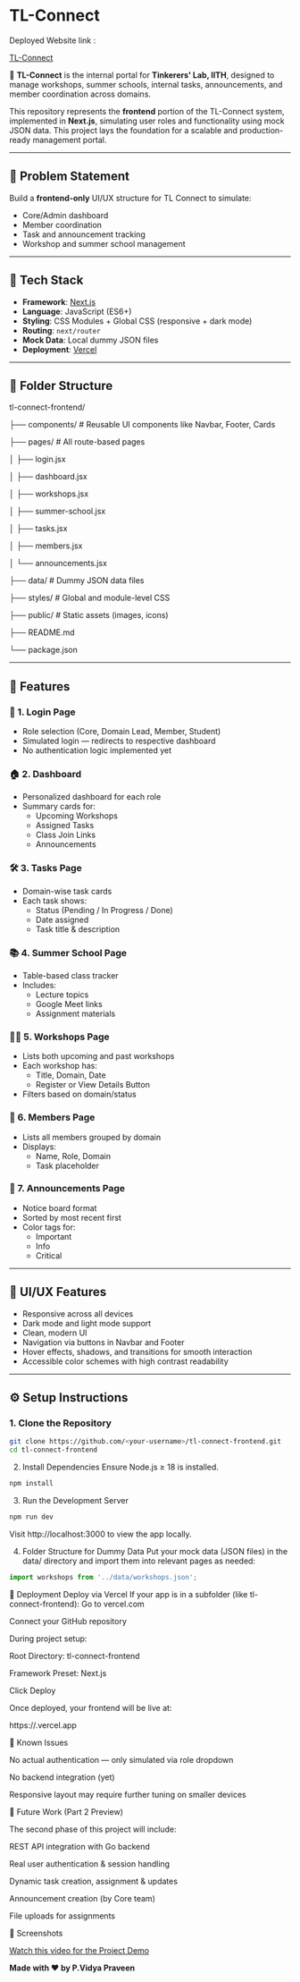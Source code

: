 # TL-Connect


Deployed Website link :  

[TL-Connect](https://tl-connect-final.vercel.app/)

🚀 **TL-Connect** is the internal portal for **Tinkerers' Lab, IITH**, designed to manage workshops, summer schools, internal tasks, announcements, and member coordination across domains.

This repository represents the **frontend** portion of the TL-Connect system, implemented in **Next.js**, simulating user roles and functionality using mock JSON data. This project lays the foundation for a scalable and production-ready management portal.

---

## 📌 Problem Statement

Build a **frontend-only** UI/UX structure for TL Connect to simulate:

- Core/Admin dashboard
- Member coordination
- Task and announcement tracking
- Workshop and summer school management

---

## 🔧 Tech Stack

- **Framework**: [Next.js](https://nextjs.org/)
- **Language**: JavaScript (ES6+)
- **Styling**: CSS Modules + Global CSS (responsive + dark mode)
- **Routing**: `next/router`
- **Mock Data**: Local dummy JSON files
- **Deployment**: [Vercel](https://vercel.com)

---

## 📁 Folder Structure
tl-connect-frontend/  

├── components/ # Reusable UI components like Navbar, Footer, Cards  

├── pages/ # All route-based pages  

│ ├── login.jsx  

│ ├── dashboard.jsx  

│ ├── workshops.jsx  

│ ├── summer-school.jsx  

│ ├── tasks.jsx  

│ ├── members.jsx  

│ └── announcements.jsx  

├── data/ # Dummy JSON data files  

├── styles/ # Global and module-level CSS  

├── public/ # Static assets (images, icons)  

├── README.md  

└── package.json  


---

## 🔑 Features

### 🔐 1. Login Page
- Role selection (Core, Domain Lead, Member, Student)
- Simulated login — redirects to respective dashboard
- No authentication logic implemented yet

### 🏠 2. Dashboard
- Personalized dashboard for each role
- Summary cards for:
  - Upcoming Workshops
  - Assigned Tasks
  - Class Join Links
  - Announcements

### 🛠 3. Tasks Page
- Domain-wise task cards
- Each task shows:
  - Status (Pending / In Progress / Done)
  - Date assigned
  - Task title & description

### 📚 4. Summer School Page
- Table-based class tracker
- Includes:
  - Lecture topics
  - Google Meet links
  - Assignment materials

### 🧑‍💻 5. Workshops Page
- Lists both upcoming and past workshops
- Each workshop has:
  - Title, Domain, Date
  - Register or View Details Button
- Filters based on domain/status

### 👥 6. Members Page
- Lists all members grouped by domain
- Displays:
  - Name, Role, Domain
  - Task placeholder

### 📢 7. Announcements Page
- Notice board format
- Sorted by most recent first
- Color tags for:
  - Important
  - Info
  - Critical

---

## 🎨 UI/UX Features

- Responsive across all devices
- Dark mode and light mode support
- Clean, modern UI
- Navigation via buttons in Navbar and Footer
- Hover effects, shadows, and transitions for smooth interaction
- Accessible color schemes with high contrast readability

---

## ⚙️ Setup Instructions

### 1. Clone the Repository

```bash
git clone https://github.com/<your-username>/tl-connect-frontend.git
cd tl-connect-frontend
```
2. Install Dependencies
Ensure Node.js ≥ 18 is installed.
```bash
npm install
```
3. Run the Development Server
```bash
npm run dev
```
Visit http://localhost:3000 to view the app locally.

4. Folder Structure for Dummy Data
Put your mock data (JSON files) in the data/ directory and import them into relevant pages as needed:
```js
import workshops from '../data/workshops.json';
```
🚀 Deployment
Deploy via Vercel
If your app is in a subfolder (like tl-connect-frontend):
Go to vercel.com

Connect your GitHub repository  


During project setup:  


Root Directory: tl-connect-frontend  


Framework Preset: Next.js  


Click Deploy  

Once deployed, your frontend will be live at:  


https://<your-vercel-project>.vercel.app  

🐞 Known Issues  

No actual authentication — only simulated via role dropdown  


No backend integration (yet)  


Responsive layout may require further tuning on smaller devices  


🧩 Future Work (Part 2 Preview)  

The second phase of this project will include:  


REST API integration with Go backend  


Real user authentication & session handling  


Dynamic task creation, assignment & updates  


Announcement creation (by Core team)  


File uploads for assignments  



📸 Screenshots


[Watch this video for the Project Demo](https://youtu.be/4qZSLJpybio)  




        


**Made with ❤️ by P.Vidya Praveen**
